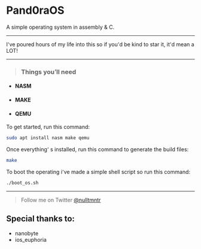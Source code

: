 # Pand0raOS

A simple operating system in assembly & C.

___

I՚ve poured hours of my life into this so if you՚d be kind to star it, it՚d mean a LOT!

___

> ### Things you՚ll need
- #### **NASM**
- #### **MAKE**
- #### **QEMU**

To get started, run this command:
```bash
sudo apt install nasm make qemu
```
Once everything՚ s installed, run this command to generate the build files:

```bash
make
```

To boot the operating i՚ve made a simple shell script so run this command:

```bash
./boot_os.sh
```
___

> Follow me on Twitter [@nulltmntr](twitter.com/nulltmntr)

## Special thanks to:
- nanobyte
- ios_euphoria